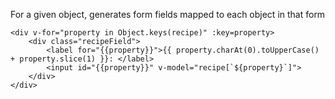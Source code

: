 For a given object, generates form fields mapped to each object in that form
```
<div v-for="property in Object.keys(recipe)" :key=property>
    <div class="recipeField">
        <label for="{{property}}">{{ property.charAt(0).toUpperCase() + property.slice(1) }}: </label>
        <input id="{{property}}" v-model="recipe[`${property}`]">
    </div>
</div>
```